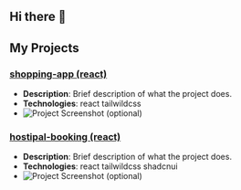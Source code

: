 ## Hi there 👋

<!--
**thantnaingcoder/thantnaingcoder** is a ✨ _special_ ✨ repository because its `README.md` (this file) appears on your GitHub profile.

Here are some ideas to get you started:

- 🔭 I’m currently working on ...
- 🌱 I’m currently learning ...
- 👯 I’m looking to collaborate on ...
- 🤔 I’m looking for help with ...
- 💬 Ask me about ...
- 📫 How to reach me: ...
- 😄 Pronouns: ...
- ⚡ Fun fact: ...
-->


## My Projects

### [shopping-app (react)](https://shopping-card-theta-inky.vercel.app/)
- **Description**: Brief description of what the project does.
- **Technologies**: react tailwildcss
- ![Project Screenshot](link-to-screenshot.png) (optional)

### [hostipal-booking (react)](https://react-project-no-2.vercel.app/)
- **Description**: Brief description of what the project does.
- **Technologies**: react tailwildcss shadcnui
- ![Project Screenshot](link-to-screenshot.png) (optional)

